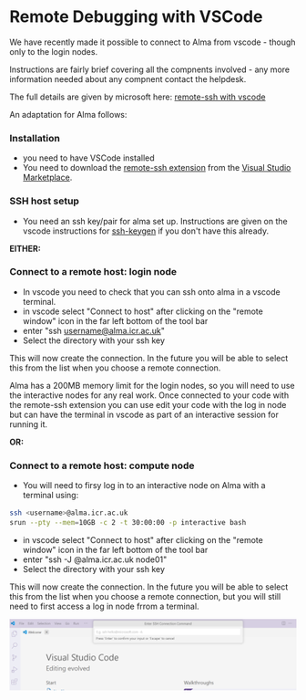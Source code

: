 # Remote Debugging with VSCode

We have recently made it possible to connect to Alma from vscode - though only to the login nodes.

Instructions are fairly brief covering all the compnents involved - any more information needed about any compnent contact the helpdesk.

The full details are given by microsoft here: [remote-ssh with vscode](https://code.visualstudio.com/docs/remote/ssh#:~:text=Connect%20to%20a%20remote%20host&text=In%20VS%20Code%2C%20select%20Remote,hostname%20as%20in%20step%201.)  

An adaptation for Alma follows:  

### Installation
- you need to have VSCode installed
- You need to download the [remote-ssh extension](https://marketplace.visualstudio.com/items?itemName=ms-vscode-remote.remote-ssh) from the [Visual Studio Marketplace](https://marketplace.visualstudio.com/).

### SSH host setup
- You need an ssh key/pair for alma set up. Instructions are given on the vscode instructions for [ssh-keygen](https://code.visualstudio.com/docs/remote/troubleshooting#_improving-your-security-with-a-dedicated-key) if you don't have this already.

**EITHER:**  
### Connect to a remote host: login node
- In vscode you need to check that you can ssh onto alma in a vscode terminal.
- in vscode select "Connect to host" after clicking on the "remote window" icon in the far left bottom of the tool bar
- enter "ssh username@alma.icr.ac.uk"
- Select the directory with your ssh key

This will now create the connection. In the future you will be able to select this from the list when you choose a remote connection.

Alma has a 200MB memory limit for the login nodes, so you will need to use the interactive nodes for any real work. Once connected to your code with the remote-ssh extension you can use edit your code with the log in node but can have the terminal in vscode as part of an interactive session for running it.

**OR:**
### Connect to a remote host: compute node
- You will need to firsy log in to an interactive node on Alma with a terminal using:
```bash
ssh <username>@alma.icr.ac.uk
srun --pty --mem=10GB -c 2 -t 30:00:00 -p interactive bash
```
- in vscode select "Connect to host" after clicking on the "remote window" icon in the far left bottom of the tool bar
- enter "ssh -J <username>@alma.icr.ac.uk node01"
- Select the directory with your ssh key

This will now create the connection. In the future you will be able to select this from the list when you choose a remote connection, but you will still need to first access a log in node frrom a terminal.

![alt text](../assets/vscode.png)